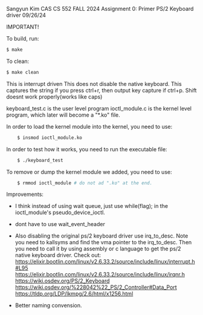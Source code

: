Sangyun Kim 
CAS CS 552 FALL 2024
Assignment 0: Primer PS/2 Keyboard driver 
09/26/24

IMPORTANT!

To build, run:
```sh 
$ make
```
To clean:
```sh
$ make clean
```

This is interrupt driven
This does not disable the native keyboard. 
This captures the string if you press ctrl+r, then output key capture if ctrl+p. Shift doesnt work properly(works like caps)

keyboard_test.c is the user level program
ioctl_module.c is the kernel level program, which later will become a "*.ko" file. 

In order to load the kernel module into the kernel, you need to use:
```sh
    $ insmod ioctl_module.ko
```

In order to test how it works, you need to run the executable file:
```sh
    $ ./keyboard_test
```

To remove or dump the kernel module we added, you need to use:
```sh
    $ rmmod ioctl_module # do not ad ".ko" at the end.
```

Improvements:
- I think instead of using wait queue, just use while(flag); in the ioctl_module's pseudo_device_ioctl.
- dont have to use wait_event_header

- Also disabling the original ps/2 keyboard driver use irq_to_desc. Note you need to kallsyms and find the vma pointer to the  irq_to_desc. Then you need to call it by using assembly or c language to get the ps/2 native keyboard driver. 
Check out:
https://elixir.bootlin.com/linux/v2.6.33.2/source/include/linux/interrupt.h#L95 
https://elixir.bootlin.com/linux/v2.6.33.2/source/include/linux/irqnr.h
https://wiki.osdev.org/PS/2_Keyboard 
https://wiki.osdev.org/%228042%22_PS/2_Controller#Data_Port
https://tldp.org/LDP/lkmpg/2.6/html/x1256.html
- Better naming convension.
